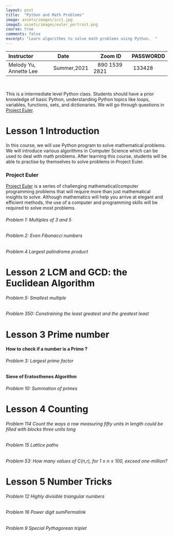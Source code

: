```yaml
---
layout: post
title:  "Python and Math Problems"
image: assets/images/icc1.jpg
image2: assets/images/euler_portrait.png
course: true
comments: false
excerpt: "Learn algorithms to solve math problems using Python.  "
---
```


| Instructor  | &nbsp;&nbsp;&nbsp;Date&nbsp; | &nbsp;&nbsp; &nbsp;&nbsp;Zoom ID &nbsp; | &nbsp;PASSWORDD  |
| :---        |    :----   |          :--- |  :--- |
| Melody Yu, Annette Lee   | Summer,2021   |&nbsp;&nbsp; 890 1539 2821 &nbsp; &nbsp; |&nbsp; 133428|

<br/>

This is a intermediate level Python class. Students should have a prior knowledge of basic Python, understanding Python topics like loops, variables, functions, sets, and dictionaries. We will go through questions in [Project Euler](https://projecteuler.net/).





# Lesson 1 Introduction

In this course, we will use Python program to solve mathematical problems. We will introduce various algorithms in Computer Science which can be used to deal with math problems. After learning this course, students will be able to practise by themselves to solve problems in Project Euler.


### Project Euler
[Project Euler](https://projecteuler.net/) is a series of challenging mathematical/computer programming problems that will require more than just mathematical insights to solve. Although mathematics will help you arrive at elegant and efficient methods, the use of a computer and programming skills will be required to solve most problems.

###### Problem 1: Multiples of 3 and 5

###### Problem 2: Even Fibonacci numbers

###### Problem 4 Largest palindrome product

# Lesson 2  LCM and GCD: the Euclidean Algorithm

###### Problem 5: Smallest multiple
###### Problem 350: Constraining the least greatest and the greatest least

# Lesson 3  Prime number

#### How to check if a number is a Prime ?

###### Problem 3: Largest prime factor

#### Sieve of Eratosthenes Algorithm

###### Problem 10: Summation of primes

# Lesson 4 Counting

###### Problem 114 Count the ways a row measuring fifty units in length could be filled with blocks three units long
###### Problem 15 Lattice paths
###### Problem 53: How many values of C(n,r), for 1 ≤ n ≤ 100, exceed one-million?

# Lesson 5  Number Tricks

###### Problem 12 Highly divisible triangular numbers
###### Problem 16 Power digit sumPermalink
###### Problem 9 Special Pythagorean triplet

